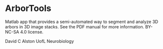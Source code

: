 # ArborTools
Matlab app that provides a semi-automated way to segment and analyze 3D arbors in 3D image stacks.
See the PDF manual for more information. BY-NC-SA 4.0 license.

David C Alston
UofL Neurobiology

